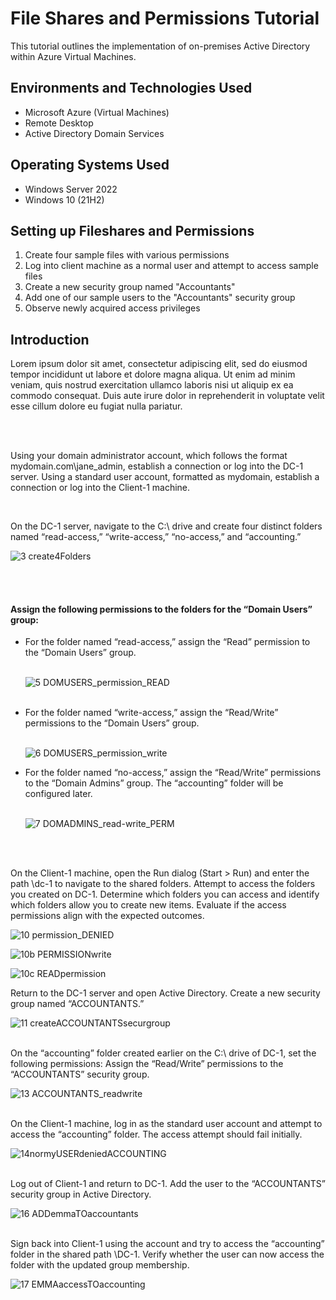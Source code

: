 <p align="center">

</p>

<h1>File Shares and Permissions Tutorial</h1>
This tutorial outlines the implementation of on-premises Active Directory within Azure Virtual Machines.<br />






<h2>Environments and Technologies Used</h2>

- Microsoft Azure (Virtual Machines)
- Remote Desktop
- Active Directory Domain Services


<h2>Operating Systems Used </h2>

- Windows Server 2022
- Windows 10 (21H2)

<h2>Setting up Fileshares and Permissions</h2>

1. Create four sample files with various permissions
2. Log into client machine as a normal user and attempt to access sample files 
3. Create a new security group named "Accountants"
4. Add one of our sample users to the "Accountants" security group
5. Observe newly acquired access privileges

<h2>Introduction</h2>

<p>
Lorem ipsum dolor sit amet, consectetur adipiscing elit, sed do eiusmod tempor incididunt ut labore et dolore magna aliqua. Ut enim ad minim veniam, quis nostrud exercitation ullamco laboris nisi ut aliquip ex ea commodo consequat. Duis aute irure dolor in reprehenderit in voluptate velit esse cillum dolore eu fugiat nulla pariatur.
</p>
<br />
<br />

<p>Using your domain administrator account, which follows the format mydomain.com\jane_admin, establish a connection or log into the DC-1 server. Using a standard user account, formatted as mydomain<someuser>, establish a connection or log into the Client-1 machine.</p>

<br />

<p>On the DC-1 server, navigate to the C:\ drive and create four distinct folders named “read-access,” “write-access,” “no-access,” and “accounting.”</p>

![3 create4Folders](https://github.com/user-attachments/assets/060a75b3-a6a0-403d-8a87-0396fe43c223)

<br />
<br />

<h4> Assign the following permissions to the folders for the “Domain Users” group: </h4>
<ul>
  <li>For the folder named “read-access,” assign the “Read” permission to the “Domain Users” group. </li>
<br />
  
![5 DOMUSERS_permission_READ](https://github.com/user-attachments/assets/825125be-5f26-407d-bf7f-1de6173f8e7b)

<br />
  <li>For the folder named “write-access,” assign the “Read/Write” permissions to the “Domain Users” group.</li>
<br />
  
![6 DOMUSERS_permission_write](https://github.com/user-attachments/assets/9e9c693f-d1cf-46e1-832f-54c895a157d4)
<br />
  <li>For the folder named “no-access,” assign the “Read/Write” permissions to the “Domain Admins” group. The “accounting” folder will be configured later. </li>

<br />

![7 DOMADMINS_read-write_PERM](https://github.com/user-attachments/assets/7984b77d-cd0b-47db-8823-cb921f2e3d77)

</ul>
<br />
<br />
<p>
On the Client-1 machine, open the Run dialog (Start > Run) and enter the path \dc-1 to navigate to the shared folders. Attempt to access the folders you created on DC-1. Determine which folders you can access and identify which folders allow you to create new items. Evaluate if the access permissions align with the expected outcomes.
</p>

![10 permission_DENIED](https://github.com/user-attachments/assets/f8f2de0a-803d-419b-beb4-767d01012efd)

![10b PERMISSIONwrite](https://github.com/user-attachments/assets/c2779658-7ed7-4b76-899d-291dfd31764e)

![10c READpermission](https://github.com/user-attachments/assets/fec32282-1bfb-4e0b-bb84-4fc2c27a34c6)

<p>
  Return to the DC-1 server and open Active Directory. Create a new security group named “ACCOUNTANTS.”
</p>

![11 createACCOUNTANTSsecurgroup](https://github.com/user-attachments/assets/19ae7c6b-68a4-4892-8594-8ead4651e050)
<br />
<br />


<p>
On the “accounting” folder created earlier on the C:\ drive of DC-1, set the following permissions: Assign the “Read/Write” permissions to the “ACCOUNTANTS” security group.
</p>

![13 ACCOUNTANTS_readwrite](https://github.com/user-attachments/assets/4df84288-25d5-48f3-82a6-42131c7fde92)
<br />
<br />

<p> On the Client-1 machine, log in as the standard user account <someuser> and attempt to access the “accounting” folder. The access attempt should fail initially. </p>

![14normyUSERdeniedACCOUNTING](https://github.com/user-attachments/assets/28616e91-09f0-466e-993d-236dee5eca1b)
<br />
<br />

<p>
Log out of Client-1 and return to DC-1. Add the user <someuser> to the “ACCOUNTANTS” security group in Active Directory.
</p>

![16 ADDemmaTOaccountants](https://github.com/user-attachments/assets/887216b1-500e-426d-9aec-9ce6cddbb728)
<br />
<br />

<p>
Sign back into Client-1 using the <someuser> account and try to access the “accounting” folder in the shared path \DC-1. Verify whether the user can now access the folder with the updated group membership.
</p>

![17 EMMAaccessTOaccounting](https://github.com/user-attachments/assets/875fd060-f120-4af0-997e-0ceb1171d37c)










